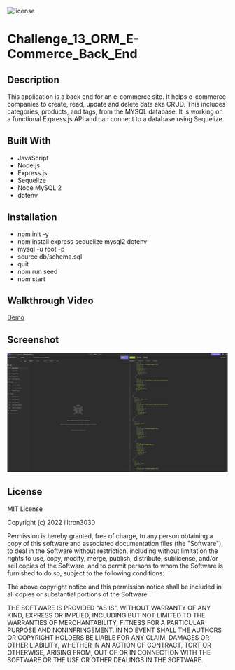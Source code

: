 ![license](https://img.shields.io/static/v1?label=license&message=MIT&color=brightgreen)
# Challenge_13_ORM_E-Commerce_Back_End
## Description
This application is a back end for an e-commerce site. It helps e-commerce companies to create, read, update and delete data aka CRUD. This includes categories, products, and tags, from the MYSQL database. It is working on a functional Express.js API and can connect to a database using Sequelize. 



## Built With
* JavaScript
* Node.js
* Express.js
* Sequelize
* Node MySQL 2
* dotenv

## Installation
* npm init -y
* npm install express sequelize mysql2 dotenv
* mysql -u root -p
* source db/schema.sql
* quit
* npm run seed 
* npm start

## Walkthrough Video
[Demo](https://drive.google.com/file/d/13bT-2wWswNn0tPQuyrkSrqQURv1UR-Cg/view?usp=sharing)


## Screenshot
![Screenshot](assets/images/ScreenShot.png)


## License
MIT License

Copyright (c) 2022 illtron3030

Permission is hereby granted, free of charge, to any person obtaining a copy 
of this software and associated documentation files (the "Software"), to deal
in the Software without restriction, including without limitation the rights
to use, copy, modify, merge, publish, distribute, sublicense, and/or sell
copies of the Software, and to permit persons to whom the Software is
furnished to do so, subject to the following conditions:

The above copyright notice and this permission notice shall be included in all
copies or substantial portions of the Software.

THE SOFTWARE IS PROVIDED "AS IS", WITHOUT WARRANTY OF ANY KIND, EXPRESS OR
IMPLIED, INCLUDING BUT NOT LIMITED TO THE WARRANTIES OF MERCHANTABILITY,
FITNESS FOR A PARTICULAR PURPOSE AND NONINFRINGEMENT. IN NO EVENT SHALL THE
AUTHORS OR COPYRIGHT HOLDERS BE LIABLE FOR ANY CLAIM, DAMAGES OR OTHER
LIABILITY, WHETHER IN AN ACTION OF CONTRACT, TORT OR OTHERWISE, ARISING FROM,
OUT OF OR IN CONNECTION WITH THE SOFTWARE OR THE USE OR OTHER DEALINGS IN THE
SOFTWARE.
